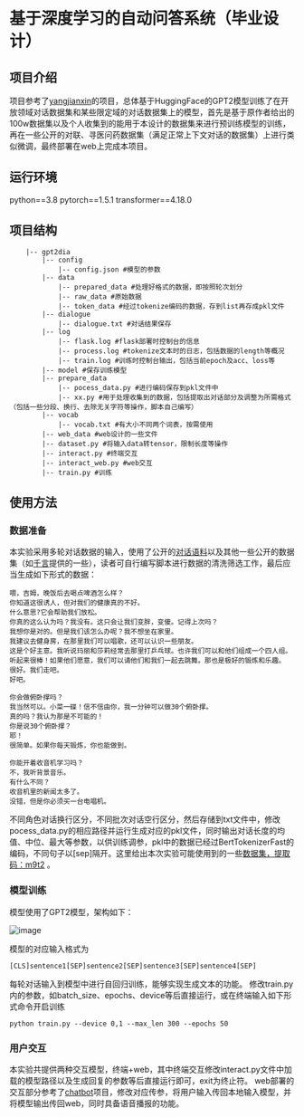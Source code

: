 # 基于深度学习的自动问答系统（毕业设计）



## 项目介绍
项目参考了[yangjianxin](https://github.com/yangjianxin1/GPT2-chitchat)的项目，总体基于HuggingFace的GPT2模型训练了在开放领域对话数据集和某些限定域的对话数据集上的模型，首先是基于原作者给出的100w数据集以及个人收集到的能用于本设计的数据集来进行预训练模型的训练，再在一些公开的对联、寻医问药数据集（满足正常上下文对话的数据集）上进行类似微调，最终部署在web上完成本项目。

## 运行环境
python==3.8
pytorch==1.5.1
transformer==4.18.0

## 项目结构

```
    |-- gpt2dia
        |-- config
            |-- config.json #模型的参数
        |-- data
            |-- prepared_data #处理好格式的数据，即按照轮次划分
            |-- raw_data #原始数据
            |-- token_data #经过tokenize编码的数据，存到list再存成pkl文件
        |-- dialogue
            |-- dialogue.txt #对话结果保存
        |-- log
            |-- flask.log #flask部署时控制台的信息
            |-- process.log #tokenize文本时的日志，包括数据的length等概况
            |-- train.log #训练时控制台输出，包括当前epoch及acc、loss等
        |-- model #保存训练模型
        |-- prepare_data
            |-- pocess_data.py #进行编码保存到pkl文件中
            |-- xx.py #用于处理收集到的数据，包括提取出对话部分及调整为所需格式（包括一些分段、换行、去除无关字符等操作，脚本自己编写）
        |-- vocab
            |-- vocab.txt #有大小不同两个词表，按需使用
        |-- web_data #web设计的一些文件
        |-- dataset.py #将输入data转tensor，限制长度等操作
        |-- interact.py #终端交互
        |-- interact_web.py #web交互
        |-- train.py #训练
```

## 使用方法

### 数据准备
本实验采用多轮对话数据的输入，使用了公开的[对话语料](https://github.com/codemayq/chinese_chatbot_corpus)以及其他一些公开的数据集（如[千言](https://www.luge.ai/#/)提供的一些），读者可自行编写脚本进行数据的清洗筛选工作，最后应当生成如下形式的数据：


```
喂，吉姆，晚饭后去喝点啤酒怎么样？
你知道这很诱人，但对我们的健康真的不好。
什么意思?它会帮助我们放松。
你真的这么认为吗？我没有。这只会让我们变胖，变傻。记得上次吗？
我想你是对的。但是我们该怎么办呢？我不想坐在家里。
我建议去健身房，在那里我们可以唱歌，还可以认识一些朋友。
这是个好主意。我听说玛丽和莎莉经常去那里打乒乓球。也许我们可以和他们组成一个四人组。
听起来很棒！如果他们愿意，我们可以请他们和我们一起去跳舞。那也是极好的锻炼和乐趣。
很好。我们走吧。
好吧。

你会做俯卧撑吗？
我当然可以。小菜一碟！信不信由你，我一分钟可以做30个俯卧撑。
真的吗？我认为那是不可能的！
你是说30个俯卧撑？
耶！
很简单。如果你每天锻炼，你也能做到。

你能开着收音机学习吗？
不，我听背景音乐。
有什么不同？
收音机里的新闻太多了。
没错，但是你必须买一台电唱机。
```


不同角色对话换行区分，不同批次对话空行区分，然后存储到txt文件中，修改pocess_data.py的相应路径并运行生成对应的pkl文件，同时输出对话长度的均值、中位、最大等参数，以供训练调参，pkl中的数据已经过BertTokenizerFast的编码，不同句子以[sep]隔开。这里给出本次实验可能使用到的一些[数据集，提取码：m9t2](https://pan.baidu.com/s/1vATZN4_SAnQTMnelFLiqhQ) 。

### 模型训练
模型使用了GPT2模型，架构如下：


![image](https://user-images.githubusercontent.com/74944178/168749606-fde0391c-7993-4b50-a493-197c9fb3a1b3.png)



模型的对应输入格式为

```
[CLS]sentence1[SEP]sentence2[SEP]sentence3[SEP]sentence4[SEP]
```

每轮对话输入到模型中进行自回归训练，能够实现生成文本的功能。
修改train.py内的参数，如batch_size、epochs、device等后直接运行，或在终端输入如下形式命令开启训练

```
python train.py --device 0,1 --max_len 300 --epochs 50
```

### 用户交互
本实验共提供两种交互模型，终端+web，其中终端交互修改interact.py文件中加载的模型路径以及生成回复的参数等后直接运行即可，exit为终止符。
web部署的交互部分参考了[chatbot](https://github.com/sylviapap/chatbot)项目，修改对应传参，将用户输入传回本地输入模型，并将模型输出传回web，同时具备语音播报的功能。

        
        
            
            

